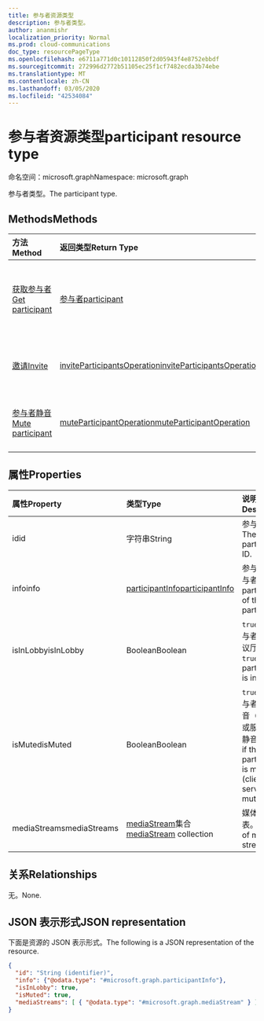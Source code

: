 ```yaml
---
title: 参与者资源类型
description: 参与者类型。
author: ananmishr
localization_priority: Normal
ms.prod: cloud-communications
doc_type: resourcePageType
ms.openlocfilehash: e6711a771d0c10112850f2d05943f4e8752ebbdf
ms.sourcegitcommit: 272996d2772b51105ec25f1cf7482ecda3b74ebe
ms.translationtype: MT
ms.contentlocale: zh-CN
ms.lasthandoff: 03/05/2020
ms.locfileid: "42534084"
---
```

# <a name="participant-resource-type"></a><span data-ttu-id="dfca3-103">参与者资源类型</span><span class="sxs-lookup"><span data-stu-id="dfca3-103">participant resource type</span></span>

<span data-ttu-id="dfca3-104">命名空间：microsoft.graph</span><span class="sxs-lookup"><span data-stu-id="dfca3-104">Namespace: microsoft.graph</span></span>

<span data-ttu-id="dfca3-105">参与者类型。</span><span class="sxs-lookup"><span data-stu-id="dfca3-105">The participant type.</span></span>

## <a name="methods"></a><span data-ttu-id="dfca3-106">Methods</span><span class="sxs-lookup"><span data-stu-id="dfca3-106">Methods</span></span>

| <span data-ttu-id="dfca3-107">方法</span><span class="sxs-lookup"><span data-stu-id="dfca3-107">Method</span></span>                                                 | <span data-ttu-id="dfca3-108">返回类型</span><span class="sxs-lookup"><span data-stu-id="dfca3-108">Return Type</span></span>                                                 | <span data-ttu-id="dfca3-109">说明</span><span class="sxs-lookup"><span data-stu-id="dfca3-109">Description</span></span>                                    |
|:-------------------------------------------------------|:------------------------------------------------------------|:-----------------------------------------------|
| [<span data-ttu-id="dfca3-110">获取参与者</span><span class="sxs-lookup"><span data-stu-id="dfca3-110">Get participant</span></span>](../api/participant-get.md)           | [<span data-ttu-id="dfca3-111">参与者</span><span class="sxs-lookup"><span data-stu-id="dfca3-111">participant</span></span>](participant.md)                               | <span data-ttu-id="dfca3-112">读取**参与者**对象的属性。</span><span class="sxs-lookup"><span data-stu-id="dfca3-112">Read properties of the **participant** object.</span></span> |
| [<span data-ttu-id="dfca3-113">邀请</span><span class="sxs-lookup"><span data-stu-id="dfca3-113">Invite</span></span>](../api/participant-invite.md)                 | [<span data-ttu-id="dfca3-114">inviteParticipantsOperation</span><span class="sxs-lookup"><span data-stu-id="dfca3-114">inviteParticipantsOperation</span></span>](../resources/inviteparticipantsoperation.md)                        | <span data-ttu-id="dfca3-115">邀请参与者加入呼叫。</span><span class="sxs-lookup"><span data-stu-id="dfca3-115">Invite a participant to the call.</span></span>              |
| [<span data-ttu-id="dfca3-116">参与者静音</span><span class="sxs-lookup"><span data-stu-id="dfca3-116">Mute participant</span></span>](../api/participant-mute.md)         | [<span data-ttu-id="dfca3-117">muteParticipantOperation</span><span class="sxs-lookup"><span data-stu-id="dfca3-117">muteParticipantOperation</span></span>](muteparticipantoperation.md)     | <span data-ttu-id="dfca3-118">将呼叫中的参与者静音。</span><span class="sxs-lookup"><span data-stu-id="dfca3-118">Mute a participant in a call.</span></span>                  |

## <a name="properties"></a><span data-ttu-id="dfca3-119">属性</span><span class="sxs-lookup"><span data-stu-id="dfca3-119">Properties</span></span>

| <span data-ttu-id="dfca3-120">属性</span><span class="sxs-lookup"><span data-stu-id="dfca3-120">Property</span></span>             | <span data-ttu-id="dfca3-121">类型</span><span class="sxs-lookup"><span data-stu-id="dfca3-121">Type</span></span>                                     | <span data-ttu-id="dfca3-122">说明</span><span class="sxs-lookup"><span data-stu-id="dfca3-122">Description</span></span>                                                  |
| :------------------- | :--------------------------------------- | :------------------------------------------------------------|
| <span data-ttu-id="dfca3-123">id</span><span class="sxs-lookup"><span data-stu-id="dfca3-123">id</span></span>                   | <span data-ttu-id="dfca3-124">字符串</span><span class="sxs-lookup"><span data-stu-id="dfca3-124">String</span></span>                                   | <span data-ttu-id="dfca3-125">参与者 ID。</span><span class="sxs-lookup"><span data-stu-id="dfca3-125">The participant ID.</span></span>                                          |
| <span data-ttu-id="dfca3-126">info</span><span class="sxs-lookup"><span data-stu-id="dfca3-126">info</span></span>                 | [<span data-ttu-id="dfca3-127">participantInfo</span><span class="sxs-lookup"><span data-stu-id="dfca3-127">participantInfo</span></span>](participantinfo.md)    | <span data-ttu-id="dfca3-128">参与者的参与者。</span><span class="sxs-lookup"><span data-stu-id="dfca3-128">The participant of the participant.</span></span>                          |
| <span data-ttu-id="dfca3-129">isInLobby</span><span class="sxs-lookup"><span data-stu-id="dfca3-129">isInLobby</span></span>            | <span data-ttu-id="dfca3-130">Boolean</span><span class="sxs-lookup"><span data-stu-id="dfca3-130">Boolean</span></span>                                  | <span data-ttu-id="dfca3-131">`true`如果参与者处于会议厅中。</span><span class="sxs-lookup"><span data-stu-id="dfca3-131">`true` if the participant is in lobby.</span></span>                          |
| <span data-ttu-id="dfca3-132">isMuted</span><span class="sxs-lookup"><span data-stu-id="dfca3-132">isMuted</span></span>              | <span data-ttu-id="dfca3-133">Boolean</span><span class="sxs-lookup"><span data-stu-id="dfca3-133">Boolean</span></span>                                  | <span data-ttu-id="dfca3-134">`true`如果参与者处于静音（客户端或服务器为静音）。</span><span class="sxs-lookup"><span data-stu-id="dfca3-134">`true` if the participant is muted (client or server muted).</span></span>    |
| <span data-ttu-id="dfca3-135">mediaStreams</span><span class="sxs-lookup"><span data-stu-id="dfca3-135">mediaStreams</span></span>         | <span data-ttu-id="dfca3-136">[mediaStream](mediastream.md)集合</span><span class="sxs-lookup"><span data-stu-id="dfca3-136">[mediaStream](mediastream.md) collection</span></span> | <span data-ttu-id="dfca3-137">媒体流的列表。</span><span class="sxs-lookup"><span data-stu-id="dfca3-137">The list of media streams.</span></span>                                   |

## <a name="relationships"></a><span data-ttu-id="dfca3-138">关系</span><span class="sxs-lookup"><span data-stu-id="dfca3-138">Relationships</span></span>
<span data-ttu-id="dfca3-139">无。</span><span class="sxs-lookup"><span data-stu-id="dfca3-139">None.</span></span>

## <a name="json-representation"></a><span data-ttu-id="dfca3-140">JSON 表示形式</span><span class="sxs-lookup"><span data-stu-id="dfca3-140">JSON representation</span></span>

<span data-ttu-id="dfca3-141">下面是资源的 JSON 表示形式。</span><span class="sxs-lookup"><span data-stu-id="dfca3-141">The following is a JSON representation of the resource.</span></span>

<!-- {
  "blockType": "resource",
  "optionalProperties": [

  ],
  "@odata.type": "microsoft.graph.participant"
}-->
```json
{
  "id": "String (identifier)",
  "info": {"@odata.type": "#microsoft.graph.participantInfo"},
  "isInLobby": true,
  "isMuted": true,
  "mediaStreams": [ { "@odata.type": "#microsoft.graph.mediaStream" } ]
}
```

<!-- uuid: 8fcb5dbc-d5aa-4681-8e31-b001d5168d79
2015-10-25 14:57:30 UTC -->
<!--
{
  "type": "#page.annotation",
  "description": "participant resource",
  "keywords": "",
  "section": "documentation",
  "tocPath": "",
  "suppressions": []
}
-->
